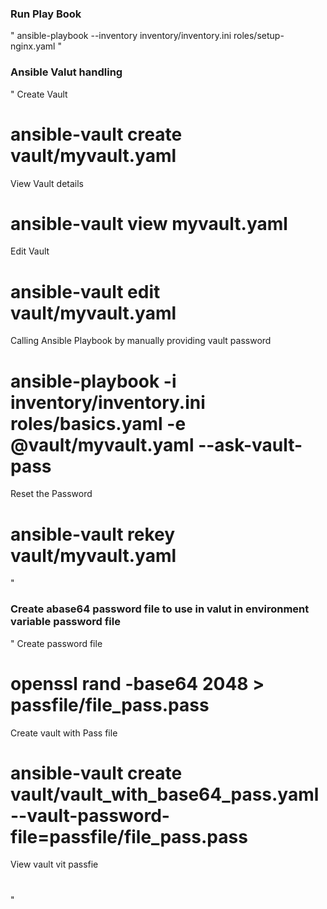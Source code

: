 
### Run Play Book
"
ansible-playbook --inventory inventory/inventory.ini roles/setup-nginx.yaml
"

### Ansible Valut handling

"
Create Vault
# ansible-vault create vault/myvault.yaml

View Vault details

# ansible-vault view myvault.yaml

Edit Vault

# ansible-vault edit vault/myvault.yaml

Calling Ansible Playbook by manually providing vault password

# ansible-playbook -i inventory/inventory.ini roles/basics.yaml -e @vault/myvault.yaml --ask-vault-pass

Reset the Password
# ansible-vault rekey vault/myvault.yaml

"

### Create abase64 password file to use in valut in environment variable password file

"
Create password file

# openssl rand -base64 2048 > passfile/file_pass.pass

Create vault with Pass file

# ansible-vault create vault/vault_with_base64_pass.yaml --vault-password-file=passfile/file_pass.pass

View vault vit passfie

# 

"